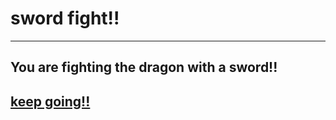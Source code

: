 # sword fight!!
---
## You are fighting the dragon with a sword!!
## [keep going!!](defeat-dragon.md)